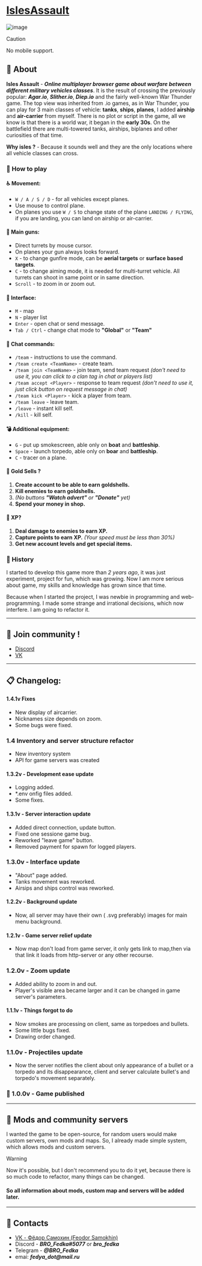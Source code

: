 #  [IslesAssault](http://80.68.156.140)
![image](http://80.68.156.140/static/VKBG.png)
>[!CAUTION]
> No mobile support.
## :pushpin: About 
__Isles Assault__ - ___Online multiplayer browser game about warfare between different military vehicles classes___. It is the result of crossing the previously popular: ___Agar.io___, ___Slither.io___, ___Diep.io___ and the fairly well-known War Thunder game. The top view was inherited from .io games, as in War Thunder, you can play for 3 main classes of vehicle: __tanks__, __ships__, __planes__, I added __airship__ and __air-carrier__ from myself. There is no plot or script in the game, all we know is that there is a world war, it began in the __early 30s__. On the battlefield there are multi-towered tanks, airships, biplanes and other curiosities of that time. 

__Why isles ?__ - Because it sounds well and they are the only locations where all vehicle classes can cross.


### :checkered_flag: How to play
#### :wheelchair: Movement:
* `W / A / S / D` - for all vehicles except planes.
* Use mouse to control plane.
* On planes you use `W / S` to change state of the plane `LANDING / FLYING`, if you are landing, you can land on airship or air-carrier.
#### :gun: Main guns: 
* Direct turrets by mouse cursor.
* On planes your gun always looks forward.
* `X` - to change gunfire mode, can be __aerial targets__ or __surface based targets__.
* `C` - to change aiming mode, it is needed for multi-turret vehicle. All turrets can shoot in same point or in same direction.
* `Scroll` - to zoom in or zoom out.
#### :eyes: Interface:
* `M` - map
* `N` - player list
* `Enter` - open chat or send message.
* `Tab / Ctrl` - change chat mode to __"Global"__ or __"Team"__
#### :abcd: Chat commands:
* `/team` - instructions to use the command.
* `/team create <TeamName>` - create team.
* `/team join <TeamName>` - join team, send team request _(don't need to use it, you can click to a clan tag in chat or players list)_
* `/team accept <Player>` - response to team request _(don't need to use it, just click button on request message in chat)_
* `/team kick <Player>` - kick a player from team.
* `/team leave` - leave team.
* `/leave` - instant kill self.
* `/kill` - kill self.
#### :bomb: Additional equipment:
* `G` - put up smokescreen, able only on __boat__ and __battleship__.
* `Space` - launch torpedo, able only on __boar__ and __battleship__.
* `C` - tracer on a plane.
#### :shell: Gold Sells ?
1. __Create account to be able to earn goldshells.__
2. __Kill enemies to earn goldshells.__
3. _(No buttons __"Watch advert"__ or __"Donate"__ yet)_
4. __Spend your money in shop.__
#### :stars: XP?
1. __Deal damage to enemies to earn XP.__
2. __Capture points to earn XP.__ _(Your speed must be less than 30%)_
3. __Get new account levels and get special items.__


### :bookmark: History
I started to develop this game more than _2 years ago_, it was just experiment, project for fun, which was growing. Now I am more serious about game, my skills and knowledge has grown since that time.

Because when I started the project, I was newbie in programming and web-programming. I made some strange and irrational decisions, which now interfere. I am going to refactor it.
___
## :mega: Join community !
* [Discord](https://discord.com/invite/GBBevHTt3H)
* [VK](https://vk.com/islesassault)
___
## :clipboard: Changelog:
#### 1.4.1v Fixes
* New display of aircarrier.
* Nicknames size depends on zoom.
* Some bugs were fixed.
### 1.4 Inventory and server structure refactor
* New inventory system
* API for game servers was created
#### 1.3.2v - Development ease update
* Logging added.
* *.env onfig files added.
* Some fixes.
#### 1.3.1v - Server interaction update
* Added direct connection, update button.
* Fixed one sessione game bug.
* Reworked "leave game" button.
* Removed payment for spawn for logged players.
### 1.3.0v - Interface update
* "About" page added.
* Tanks movement was reworked.
* Airsips and ships control was reworked.
#### 1.2.2v - Background update
* Now, all server may have their own ( .svg preferably) images for main menu background.
#### 1.2.1v - Game server relief update
* Now map don't load from game server, it only gets link to map,then via that link it loads from http-server or any other recourse.
### 1.2.0v - Zoom update
* Added ability to zoom in and out.
* Player's visible area became larger and it can be changed in game server's parameters.
#### 1.1.1v - Things forgot to do
* Now smokes are processing on client, same as torpedoes and bullets.
* Some little bugs fixed. 
* Drawing order changed.
### 1.1.0v - Projectiles update
* Now the server notifies the client about only appearance of a bullet or a torpedo and its disappearance, client and server calculate bullet's and torpedo's movement separately. 
### :tada: 1.0.0v - Game published
___
## :wrench: Mods and community servers
I wanted the game to be open-source, for random users would make custom servers, own mods and maps. So, I already made simple system, which allows mods and custom servers. 
> [!WARNING]
> Now it's possible, but I don't recommend you to do it yet, because there is so much code to refactor, many things can be changed.
#### So all information about mods, custom map and servers will be added later.
___
## :man: Contacts
* [VK - Фёдор Самохин (Feodor Samokhin)](https://vk.com/bro_fedka)
* Discord - ___BRO_Fedka#5077___ or ___bro_fedka___ 
* Telegram - ___@BRO_Fedka___
* emai: ___fedya_dot@mail.ru___
